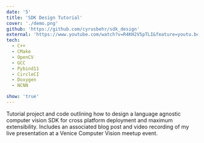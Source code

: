 ```yaml
---
date: '5'
title: 'SDK Design Tutorial'
cover: './demo.png'
github: 'https://github.com/cyrusbehr/sdk_design'
external: 'https://www.youtube.com/watch?v=R4KH2V5pTLI&feature=youtu.be'
tech:
  - C++
  - CMake
  - OpenCV
  - GCC
  - Pybind11
  - CircleCI
  - Doxygen
  - NCNN

show: 'true'
---
```


Tutorial project and code outlining how to design a language agnostic computer vision SDK for cross platform deployment and maximum extensibility. Includes an associated blog post and video recording of my live presentation at a Venice Computer Vision meetup event.
